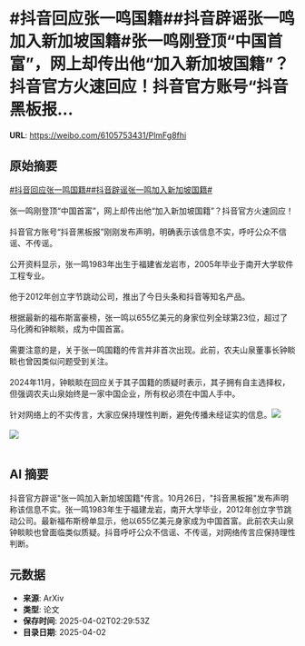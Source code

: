 # #抖音回应张一鸣国籍##抖音辟谣张一鸣加入新加坡国籍#张一鸣刚登顶“中国首富”，网上却传出他“加入新加坡国籍”？抖音官方火速回应！抖音官方账号“抖音黑板报...

**URL**: https://weibo.com/6105753431/PlmFg8fhi

## 原始摘要

<a href="https://m.weibo.cn/search?containerid=231522type%3D1%26t%3D10%26q%3D%23%E6%8A%96%E9%9F%B3%E5%9B%9E%E5%BA%94%E5%BC%A0%E4%B8%80%E9%B8%A3%E5%9B%BD%E7%B1%8D%23&amp;extparam=%23%E6%8A%96%E9%9F%B3%E5%9B%9E%E5%BA%94%E5%BC%A0%E4%B8%80%E9%B8%A3%E5%9B%BD%E7%B1%8D%23" data-hide=""><span class="surl-text">#抖音回应张一鸣国籍#</span></a><a href="https://m.weibo.cn/search?containerid=231522type%3D1%26t%3D10%26q%3D%23%E6%8A%96%E9%9F%B3%E8%BE%9F%E8%B0%A3%E5%BC%A0%E4%B8%80%E9%B8%A3%E5%8A%A0%E5%85%A5%E6%96%B0%E5%8A%A0%E5%9D%A1%E5%9B%BD%E7%B1%8D%23&amp;extparam=%23%E6%8A%96%E9%9F%B3%E8%BE%9F%E8%B0%A3%E5%BC%A0%E4%B8%80%E9%B8%A3%E5%8A%A0%E5%85%A5%E6%96%B0%E5%8A%A0%E5%9D%A1%E5%9B%BD%E7%B1%8D%23" data-hide=""><span class="surl-text">#抖音辟谣张一鸣加入新加坡国籍#</span></a><br><br>张一鸣刚登顶“中国首富”，网上却传出他“加入新加坡国籍”？抖音官方火速回应！<br><br>抖音官方账号“抖音黑板报”刚刚发布声明，明确表示该信息不实，呼吁公众不信谣、不传谣。&nbsp;<br><br>公开资料显示，张一鸣1983年出生于福建省龙岩市，2005年毕业于南开大学软件工程专业。<br><br>他于2012年创立字节跳动公司，推出了今日头条和抖音等知名产品。<br><br>根据最新的福布斯富豪榜，张一鸣以655亿美元的身家位列全球第23位，超过了马化腾和钟睒睒，成为中国首富。&nbsp;<br><br>需要注意的是，关于张一鸣国籍的传言并非首次出现。此前，农夫山泉董事长钟睒睒也曾因类似问题受到关注。<br><br>2024年11月，钟睒睒在回应关于其子国籍的质疑时表示，其子拥有自主选择权，但强调农夫山泉始终是一家中国企业，所有权必须在中国人手中。&nbsp;<br><br>针对网络上的不实传言，大家应保持理性判断，避免传播未经证实的信息。<img style="" src="https://tvax2.sinaimg.cn/large/006Fd7o3gy1i02848hj94j30kl04awfb.jpg" referrerpolicy="no-referrer"><br><br><img style="" src="https://tvax1.sinaimg.cn/large/006Fd7o3gy1i0284are6pj30sr0g6aij.jpg" referrerpolicy="no-referrer"><br><br>

## AI 摘要

抖音官方辟谣"张一鸣加入新加坡国籍"传言。10月26日，"抖音黑板报"发布声明称该信息不实。张一鸣1983年生于福建龙岩，南开大学毕业，2012年创立字节跳动公司。最新福布斯榜单显示，他以655亿美元身家成为中国首富。此前农夫山泉钟睒睒也曾面临类似质疑。抖音呼吁公众不信谣、不传谣，对网络传言应保持理性判断。

## 元数据

- **来源**: ArXiv
- **类型**: 论文
- **保存时间**: 2025-04-02T02:29:53Z
- **目录日期**: 2025-04-02
